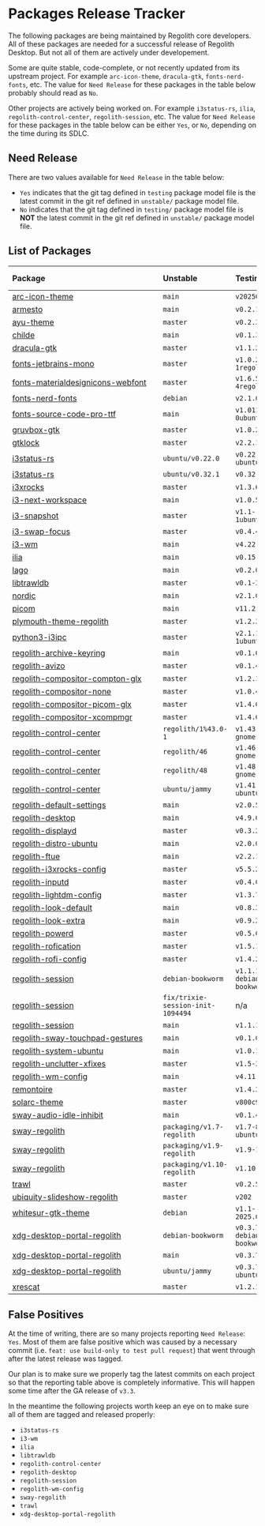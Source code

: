 # Packages Release Tracker

The following packages are being maintained by Regolith core developers. All of
these packages are needed for a successful release of Regolith Desktop. But not
all of them are actively under developement.

Some are quite stable, code-complete, or not recently updated from its upstream
project. For example `arc-icon-theme`, `dracula-gtk`, `fonts-nerd-fonts`, etc.
The value for `Need Release` for these packages in the table below probably
should read as `No`.

Other projects are actively being worked on. For example `i3status-rs`, `ilia`,
`regolith-control-center`, `regolith-session`, etc. The value for `Need Release`
for these packages in the table below can be either `Yes`, or `No`, depending
on the time during its SDLC.

## Need Release

There are two values available for `Need Release` in the table below:

- `Yes` indicates that the git tag defined in `testing` package model file is
the latest commit in the git ref defined in `unstable/` package model file.
- `No` indicates that the git tag defined in `testing/` package model file is
**NOT** the latest commit in the git ref defined in `unstable/` package model file.

## List of Packages

<!-- AUTO_GENERATE_START -->
| Package⠀⠀⠀⠀⠀⠀⠀⠀⠀⠀⠀⠀⠀⠀⠀⠀⠀⠀⠀| Unstable | Testing | Need Release |
|:------------------------------|:---------|:--------|:-------------|
| [arc-icon-theme](https://github.com/regolith-linux/arc-icon-theme) | `main` | `v20250203-1` | [Yes](https://github.com/regolith-linux/arc-icon-theme/compare/v20250203-1...main) |
| [armesto](https://github.com/regolith-linux/armesto) | `main` | `v0.2.1ubuntu1` | [Yes](https://github.com/regolith-linux/armesto/compare/v0.2.1ubuntu1...main) |
| [ayu-theme](https://github.com/regolith-linux/ayu-theme) | `master` | `v0.2.3-1` | [Yes](https://github.com/regolith-linux/ayu-theme/compare/v0.2.3-1...master) |
| [childe](https://github.com/regolith-linux/childe) | `main` | `v0.1.3` | [Yes](https://github.com/regolith-linux/childe/compare/v0.1.3...main) |
| [dracula-gtk](https://github.com/regolith-linux/dracula-gtk) | `master` | `v1.1.2` | [Yes](https://github.com/regolith-linux/dracula-gtk/compare/v1.1.2...master) |
| [fonts-jetbrains-mono](https://github.com/regolith-linux/fonts-jetbrains-mono) | `master` | `v1.0.2-1regolith1` | [Yes](https://github.com/regolith-linux/fonts-jetbrains-mono/compare/v1.0.2-1regolith1...master) |
| [fonts-materialdesignicons-webfont](https://github.com/regolith-linux/fonts-materialdesignicons-webfont) | `master` | `v1.6.50-4regolith1` | [Yes](https://github.com/regolith-linux/fonts-materialdesignicons-webfont/compare/v1.6.50-4regolith1...master) |
| [fonts-nerd-fonts](https://github.com/regolith-linux/fonts-nerd-fonts) | `debian` | `v2.1.0-2` | [Yes](https://github.com/regolith-linux/fonts-nerd-fonts/compare/v2.1.0-2...debian) |
| [fonts-source-code-pro-ttf](https://github.com/regolith-linux/fonts-source-code-pro-ttf) | `main` | `v1.011-0ubuntu1-ppa2` | [Yes](https://github.com/regolith-linux/fonts-source-code-pro-ttf/compare/v1.011-0ubuntu1-ppa2...main) |
| [gruvbox-gtk](https://github.com/regolith-linux/gruvbox-gtk) | `master` | `v1.0.2-1` | [Yes](https://github.com/regolith-linux/gruvbox-gtk/compare/v1.0.2-1...master) |
| [gtklock](https://github.com/regolith-linux/gtklock) | `master` | `v2.2.1` | [Yes](https://github.com/regolith-linux/gtklock/compare/v2.2.1...master) |
| [i3status-rs](https://github.com/regolith-linux/i3status-rs_debian) | `ubuntu/v0.22.0` | `v0.22.2-1-ubuntu-jammy` | [Yes](https://github.com/regolith-linux/i3status-rs_debian/compare/v0.22.2-1-ubuntu-jammy...ubuntu/v0.22.0) |
| [i3status-rs](https://github.com/regolith-linux/i3status-rs_debian) | `ubuntu/v0.32.1` | `v0.32.1-1` | [Yes](https://github.com/regolith-linux/i3status-rs_debian/compare/v0.32.1-1...ubuntu/v0.32.1) |
| [i3xrocks](https://github.com/regolith-linux/i3xrocks) | `master` | `v1.3.6-1` | [Yes](https://github.com/regolith-linux/i3xrocks/compare/v1.3.6-1...master) |
| [i3-next-workspace](https://github.com/regolith-linux/i3-next-workspace) | `main` | `v1.0.5` | [Yes](https://github.com/regolith-linux/i3-next-workspace/compare/v1.0.5...main) |
| [i3-snapshot](https://github.com/regolith-linux/i3-snapshot) | `master` | `v1.1-1ubuntu1-ppa1` | [Yes](https://github.com/regolith-linux/i3-snapshot/compare/v1.1-1ubuntu1-ppa1...master) |
| [i3-swap-focus](https://github.com/regolith-linux/i3-swap-focus) | `master` | `v0.4.4` | [Yes](https://github.com/regolith-linux/i3-swap-focus/compare/v0.4.4...master) |
| [i3-wm](https://github.com/regolith-linux/i3-wm) | `main` | `v4.22-2` | [Yes](https://github.com/regolith-linux/i3-wm/compare/v4.22-2...main) |
| [ilia](https://github.com/regolith-linux/ilia) | `main` | `v0.15.1` | [Yes](https://github.com/regolith-linux/ilia/compare/v0.15.1...main) |
| [lago](https://github.com/regolith-linux/lago) | `main` | `v0.2.0-1` | [Yes](https://github.com/regolith-linux/lago/compare/v0.2.0-1...main) |
| [libtrawldb](https://github.com/regolith-linux/libtrawldb) | `master` | `v0.1-3` | [Yes](https://github.com/regolith-linux/libtrawldb/compare/v0.1-3...master) |
| [nordic](https://github.com/regolith-linux/nordic) | `main` | `v2.1.0-2` | [Yes](https://github.com/regolith-linux/nordic/compare/v2.1.0-2...main) |
| [picom](https://github.com/regolith-linux/picom) | `main` | `v11.2.3` | [Yes](https://github.com/regolith-linux/picom/compare/v11.2.3...main) |
| [plymouth-theme-regolith](https://github.com/regolith-linux/plymouth-theme-regolith) | `master` | `v1.2.3` | No |
| [python3-i3ipc](https://github.com/regolith-linux/python3-i3ipc) | `master` | `v2.1.1-1ubuntu1-ppa8` | [Yes](https://github.com/regolith-linux/python3-i3ipc/compare/v2.1.1-1ubuntu1-ppa8...master) |
| [regolith-archive-keyring](https://github.com/regolith-linux/regolith-archive-keyring) | `main` | `v0.1.0` | No |
| [regolith-avizo](https://github.com/regolith-linux/avizo) | `master` | `v0.1.4` | [Yes](https://github.com/regolith-linux/avizo/compare/v0.1.4...master) |
| [regolith-compositor-compton-glx](https://github.com/regolith-linux/regolith-compositor-compton-glx) | `master` | `v1.2.1` | [Yes](https://github.com/regolith-linux/regolith-compositor-compton-glx/compare/v1.2.1...master) |
| [regolith-compositor-none](https://github.com/regolith-linux/regolith-compositor-none) | `master` | `v1.0.4-1` | [Yes](https://github.com/regolith-linux/regolith-compositor-none/compare/v1.0.4-1...master) |
| [regolith-compositor-picom-glx](https://github.com/regolith-linux/regolith-compositor-picom-glx) | `master` | `v1.4.0` | [Yes](https://github.com/regolith-linux/regolith-compositor-picom-glx/compare/v1.4.0...master) |
| [regolith-compositor-xcompmgr](https://github.com/regolith-linux/regolith-compositor-xcompmgr) | `master` | `v1.4.0-1` | [Yes](https://github.com/regolith-linux/regolith-compositor-xcompmgr/compare/v1.4.0-1...master) |
| [regolith-control-center](https://github.com/regolith-linux/regolith-control-center) | `regolith/1%43.0-1` | `v1.43.1-8-gnome-43` | [Yes](https://github.com/regolith-linux/regolith-control-center/compare/v1.43.1-8-gnome-43...regolith/1%43.0-1) |
| [regolith-control-center](https://github.com/regolith-linux/regolith-control-center) | `regolith/46` | `v1.46.0-4-gnome-46` | [Yes](https://github.com/regolith-linux/regolith-control-center/compare/v1.46.0-4-gnome-46...regolith/46) |
| [regolith-control-center](https://github.com/regolith-linux/regolith-control-center) | `regolith/48` | `v1.48.1-9-gnome-48` | No |
| [regolith-control-center](https://github.com/regolith-linux/regolith-control-center) | `ubuntu/jammy` | `v1.41.19-ubuntu-jammy` | [Yes](https://github.com/regolith-linux/regolith-control-center/compare/v1.41.19-ubuntu-jammy...ubuntu/jammy) |
| [regolith-default-settings](https://github.com/regolith-linux/regolith-default-settings) | `main` | `v2.0.5` | [Yes](https://github.com/regolith-linux/regolith-default-settings/compare/v2.0.5...main) |
| [regolith-desktop](https://github.com/regolith-linux/regolith-desktop) | `main` | `v4.9.0` | [Yes](https://github.com/regolith-linux/regolith-desktop/compare/v4.9.0...main) |
| [regolith-displayd](https://github.com/regolith-linux/regolith-displayd) | `master` | `v0.3.2` | [Yes](https://github.com/regolith-linux/regolith-displayd/compare/v0.3.2...master) |
| [regolith-distro-ubuntu](https://github.com/regolith-linux/regolith-distro-ubuntu) | `main` | `v2.0.0-2` | [Yes](https://github.com/regolith-linux/regolith-distro-ubuntu/compare/v2.0.0-2...main) |
| [regolith-ftue](https://github.com/regolith-linux/regolith-ftue) | `main` | `v2.2.1` | [Yes](https://github.com/regolith-linux/regolith-ftue/compare/v2.2.1...main) |
| [regolith-i3xrocks-config](https://github.com/regolith-linux/regolith-i3xrocks-config) | `master` | `v5.5.2` | [Yes](https://github.com/regolith-linux/regolith-i3xrocks-config/compare/v5.5.2...master) |
| [regolith-inputd](https://github.com/regolith-linux/regolith-inputd) | `master` | `v0.4.0` | [Yes](https://github.com/regolith-linux/regolith-inputd/compare/v0.4.0...master) |
| [regolith-lightdm-config](https://github.com/regolith-linux/regolith-lightdm-config) | `master` | `v1.3.7` | [Yes](https://github.com/regolith-linux/regolith-lightdm-config/compare/v1.3.7...master) |
| [regolith-look-default](https://github.com/regolith-linux/regolith-look-default) | `main` | `v0.8.3` | [Yes](https://github.com/regolith-linux/regolith-look-default/compare/v0.8.3...main) |
| [regolith-look-extra](https://github.com/regolith-linux/regolith-look-extra) | `main` | `v0.9.2` | [Yes](https://github.com/regolith-linux/regolith-look-extra/compare/v0.9.2...main) |
| [regolith-powerd](https://github.com/regolith-linux/regolith-powerd) | `master` | `v0.5.0` | [Yes](https://github.com/regolith-linux/regolith-powerd/compare/v0.5.0...master) |
| [regolith-rofication](https://github.com/regolith-linux/regolith-rofication) | `master` | `v1.5.1` | [Yes](https://github.com/regolith-linux/regolith-rofication/compare/v1.5.1...master) |
| [regolith-rofi-config](https://github.com/regolith-linux/regolith-rofi-config) | `master` | `v1.4.2-1` | [Yes](https://github.com/regolith-linux/regolith-rofi-config/compare/v1.4.2-1...master) |
| [regolith-session](https://github.com/regolith-linux/regolith-session) | `debian-bookworm` | `v1.1.13-3-debian-bookworm` | [Yes](https://github.com/regolith-linux/regolith-session/compare/v1.1.13-3-debian-bookworm...debian-bookworm) |
| [regolith-session](https://github.com/regolith-linux/regolith-session) | `fix/trixie-session-init-1094494` | n/a | No |
| [regolith-session](https://github.com/regolith-linux/regolith-session) | `main` | `v1.1.13-1` | [Yes](https://github.com/regolith-linux/regolith-session/compare/v1.1.13-1...main) |
| [regolith-sway-touchpad-gestures](https://github.com/regolith-linux/regolith-sway-touchpad-gestures) | `main` | `v0.1.0-3` | [Yes](https://github.com/regolith-linux/regolith-sway-touchpad-gestures/compare/v0.1.0-3...main) |
| [regolith-system-ubuntu](https://github.com/regolith-linux/regolith-system-ubuntu) | `main` | `v1.0.1` | [Yes](https://github.com/regolith-linux/regolith-system-ubuntu/compare/v1.0.1...main) |
| [regolith-unclutter-xfixes](https://github.com/regolith-linux/regolith-unclutter-xfixes) | `master` | `v1.5-3` | [Yes](https://github.com/regolith-linux/regolith-unclutter-xfixes/compare/v1.5-3...master) |
| [regolith-wm-config](https://github.com/regolith-linux/regolith-wm-config) | `main` | `v4.11.9` | No |
| [remontoire](https://github.com/regolith-linux/remontoire) | `master` | `v1.4.3` | [Yes](https://github.com/regolith-linux/remontoire/compare/v1.4.3...master) |
| [solarc-theme](https://github.com/regolith-linux/solarc-theme) | `master` | `v800c997-4` | [Yes](https://github.com/regolith-linux/solarc-theme/compare/v800c997-4...master) |
| [sway-audio-idle-inhibit](https://github.com/regolith-linux/SwayAudioIdleInhibit) | `main` | `v0.1.4` | [Yes](https://github.com/regolith-linux/SwayAudioIdleInhibit/compare/v0.1.4...main) |
| [sway-regolith](https://github.com/regolith-linux/sway-regolith) | `packaging/v1.7-regolith` | `v1.7-8-ubuntu-jammy` | [Yes](https://github.com/regolith-linux/sway-regolith/compare/v1.7-8-ubuntu-jammy...packaging/v1.7-regolith) |
| [sway-regolith](https://github.com/regolith-linux/sway-regolith) | `packaging/v1.9-regolith` | `v1.9-17` | [Yes](https://github.com/regolith-linux/sway-regolith/compare/v1.9-17...packaging/v1.9-regolith) |
| [sway-regolith](https://github.com/regolith-linux/sway-regolith) | `packaging/v1.10-regolith` | `v1.10-2` | No |
| [trawl](https://github.com/regolith-linux/trawl) | `master` | `v0.2.5` | [Yes](https://github.com/regolith-linux/trawl/compare/v0.2.5...master) |
| [ubiquity-slideshow-regolith](https://github.com/regolith-linux/ubiquity-slideshow-regolith) | `master` | `v202` | No |
| [whitesur-gtk-theme](https://github.com/regolith-linux/WhiteSur-gtk-theme) | `debian` | `v1.1-2025.02.03` | [Yes](https://github.com/regolith-linux/WhiteSur-gtk-theme/compare/v1.1-2025.02.03...debian) |
| [xdg-desktop-portal-regolith](https://github.com/regolith-linux/xdg-desktop-portal-regolith) | `debian-bookworm` | `v0.3.7-2-debian-bookworm` | No |
| [xdg-desktop-portal-regolith](https://github.com/regolith-linux/xdg-desktop-portal-regolith) | `main` | `v0.3.7-1` | No |
| [xdg-desktop-portal-regolith](https://github.com/regolith-linux/xdg-desktop-portal-regolith) | `ubuntu/jammy` | `v0.3.7-3-ubuntu-jammy` | No |
| [xrescat](https://github.com/regolith-linux/xrescat) | `master` | `v1.2.1-3` | [Yes](https://github.com/regolith-linux/xrescat/compare/v1.2.1-3...master) |
<!-- AUTO_GENERATE_END -->

## False Positives

At the time of writing, there are so many projects reporting `Need Release`: `Yes`.
Most of them are false positive which was caused by a necessary commit (i.e.
`feat: use build-only to test pull request`) that went through after the latest
release was tagged.

Our plan is to make sure we properly tag the latest commits on each project so
that the reporting table above is completely informative. This will happen some
time after the GA release of `v3.3`.

In the meantime the following projects worth keep an eye on to make sure all of
them are tagged and released properly:

- `i3status-rs`
- `i3-wm`
- `ilia`
- `libtrawldb`
- `regolith-control-center`
- `regolith-desktop`
- `regolith-session`
- `regolith-wm-config`
- `sway-regolith`
- `trawl`
- `xdg-desktop-portal-regolith`
